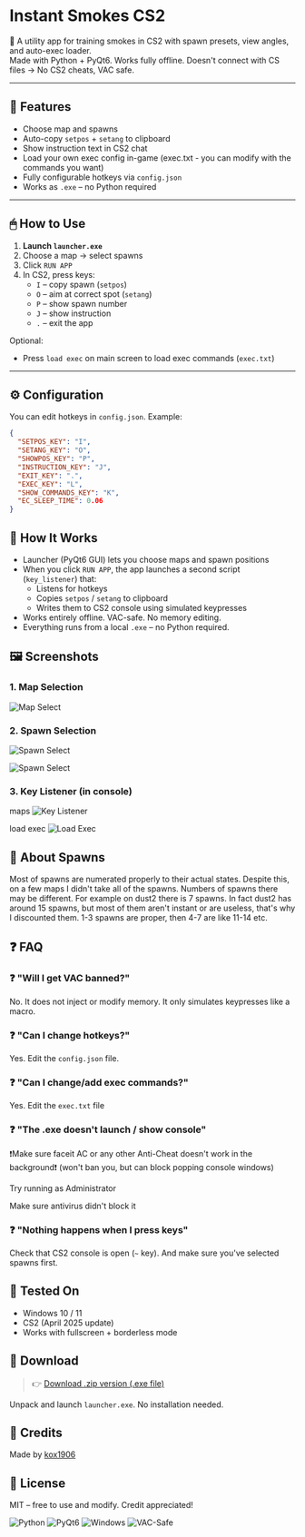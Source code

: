 # Instant Smokes CS2

🚀 A utility app for training smokes in CS2 with spawn presets, view angles, and auto-exec loader.  
Made with Python + PyQt6. Works fully offline. Doesn't connect with CS files -> No CS2 cheats, VAC safe.

---

## 🎯 Features
- Choose map and spawns
- Auto-copy `setpos` + `setang` to clipboard
- Show instruction text in CS2 chat
- Load your own exec config in-game (exec.txt - you can modify with the commands you want)
- Fully configurable hotkeys via `config.json`
- Works as `.exe` – no Python required

---

## 🖱 How to Use
1. **Launch `launcher.exe`**
2. Choose a map → select spawns
3. Click `RUN APP`
4. In CS2, press keys:
   - `I` – copy spawn (`setpos`)
   - `O` – aim at correct spot (`setang`)
   - `P` – show spawn number
   - `J` – show instruction
   - `.` – exit the app

Optional:
- Press `load exec` on main screen to load exec commands (`exec.txt`)

---

## ⚙️ Configuration

You can edit hotkeys in `config.json`. Example:

```json
{
  "SETPOS_KEY": "I",
  "SETANG_KEY": "O",
  "SHOWPOS_KEY": "P",
  "INSTRUCTION_KEY": "J",
  "EXIT_KEY": ".",
  "EXEC_KEY": "L",
  "SHOW_COMMANDS_KEY": "K",
  "EC_SLEEP_TIME": 0.06
}
```

## 🧠 How It Works

- Launcher (PyQt6 GUI) lets you choose maps and spawn positions
- When you click `RUN APP`, the app launches a second script (`key_listener`) that:
  - Listens for hotkeys
  - Copies `setpos` / `setang` to clipboard
  - Writes them to CS2 console using simulated keypresses
- Works entirely offline. VAC-safe. No memory editing.
- Everything runs from a local `.exe` – no Python required.

## 🖼️ Screenshots

### 1. Map Selection
![Map Select](screenshots/launcher.png)

### 2. Spawn Selection
![Spawn Select](screenshots/choose_spawns1.png)

![Spawn Select](screenshots/choose_spawns2.png)

### 3. Key Listener (in console)

maps
![Key Listener](screenshots/key_listener.png)

load exec
![Load Exec](screenshots/load_exec.png)

## 👀 About Spawns

Most of spawns are numerated properly to their actual states. Despite this, on a few maps I didn't take all of the spawns.
Numbers of spawns there may be different. For example on dust2 there is 7 spawns. In fact dust2 has around 15 spawns,
but most of them aren't instant or are useless, that's why I discounted them. 1-3 spawns are proper, then 4-7 are like 11-14 etc.

## ❓ FAQ

### ❓ "Will I get VAC banned?"
No. It does not inject or modify memory. It only simulates keypresses like a macro.

### ❓ "Can I change hotkeys?"
Yes. Edit the `config.json` file.

### ❓ "Can I change/add exec commands?"
Yes. Edit the `exec.txt` file

### ❓ "The .exe doesn't launch / show console"
❗Make sure faceit AC or any other Anti-Cheat doesn't work in the background❗
(won't ban you, but can block popping console windows)

Try running as Administrator

Make sure antivirus didn't block it 

### ❓ "Nothing happens when I press keys"
Check that CS2 console is open (`~` key). And make sure you've selected spawns first.

## 🧪 Tested On

- Windows 10 / 11
- CS2 (April 2025 update)
- Works with fullscreen + borderless mode

## 🧩 Download

> 👉 [Download .zip version (.exe file)](https://github.com/kox1906/instant-smokes-cs2/releases/download/v1.0.0/instant_smokes_cs2.zip)  

Unpack and launch `launcher.exe`. No installation needed.

## 🤝 Credits

Made by [kox1906](https://github.com/kox1906)  

## 📝 License

MIT – free to use and modify. Credit appreciated!

![Python](https://img.shields.io/badge/Python-3.10-blue)
![PyQt6](https://img.shields.io/badge/PyQt6-GUI-orange)
![Windows](https://img.shields.io/badge/Platform-Windows%20only-red)
![VAC-Safe](https://img.shields.io/badge/VAC-safe-brightgreen)
